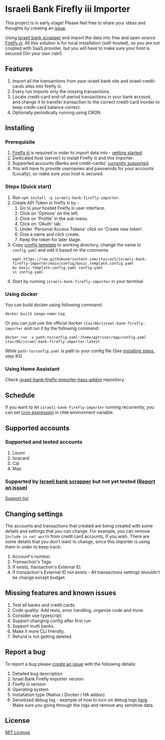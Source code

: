 # Israeli Bank Firefly iii Importer
This project is in early stage! Please feel free to share your ideas and thoughts by creating an [issue](https://github.com/itairaz1/israeli-bank-firefly-importer/issues/new).

Using [Israeli bank scrapper](https://github.com/eshaham/israeli-bank-scrapers) and import the data into free and open source [Firefly iii](https://www.firefly-iii.org/). All this solution is for local installation (self-hosted), so you are not coupled with SaaS provider, but you will have to make sure your host is secured (On your own risk!).

## Features
1. Import all the transactions from your israeli bank site and israeli credit-cards sites into firefly iii.
2. Every run imports only the missing transactions.
3. Locate credit-card end-of-period transactions in your bank account, and change it to transfer transaction to the correct credit-card inorder to keep credit-card balance correct.
4. Optionally periodically running using CRON. 

## Installing
### Prerequisite
1. [Firefly iii](https://www.firefly-iii.org/) is required in order to import data into - [getting started](https://github.com/firefly-iii/firefly-iii#getting-started).
2. Dedicated host (server) to install Firefly iii and this importer.
3. Supported accounts (Banks and credit-cards): [currently supported](#supported-accounts).
4. You will have to provide usernames and passwords for your accounts (Locally), so make sure your host is secured.

### Steps (Quick start)
1. Run `npm install -g israeli-bank-firefly-importer`.
2. Create API Token in firefly iii by - 
   1. Go to your hosted Firefly iii user interface.
   2. Click on 'Options' on the left.
   3. Click on 'Profile' in the sub menu.
   4. Click on 'OAuth' tab.
   5. Under 'Personal Access Tokens' click on 'Create new token'.
   6. Give a name and click create.
   7. Keep the token for later stage.
3. Copy [config template](config/basic.template.config.yaml) to working directory, change the name to `config.yaml` and edit it based on the comments
   ```shell
   wget https://raw.githubusercontent.com/itairaz1/israeli-bank-firefly-importer/main/config/basic.template.config.yaml
   mv basic.template.config.yaml config.yaml
   vi config.yaml
   ```
4. Start by running `israeli-bank-firefly-importer` in your terminal.

### Using docker
You can build docker using following command:
```shell
docker build image-name:tag
```
Or you can just use the official docker `itair86/israel-bank-firefly-importer` and run it by the following command:
```shell
docker run -v path-to/config.yaml:/home/pptruser/app/config.yaml itair86/israel-bank-firefly-importer:latest
```
While `path-to/config.yaml` is path to your config file (See [installing steps](#steps-quick-start), step #3)

### Using Home Assistant
Check [israeli-bank-firefly-importer-hass-addon](https://github.com/itairaz1/israeli-bank-firefly-importer-hass-addon) repository.

## Schedule
If you want to let `israeli-bank-firefly-importer` running recurrently, you can set [cron expression](https://crontab.guru/) in `CRON` environment variable.

## Supported accounts
### Supported and tested accounts
1. Leumi
2. Isracard
3. Cal
4. Max

### Supported by [Israeli bank scrapper](https://github.com/eshaham/israeli-bank-scrapers) but not yet tested ([Report an issue](https://github.com/itairaz1/israeli-bank-firefly-importer/issues/new))
[Support list](https://github.com/eshaham/israeli-bank-scrapers#whats-here)

## Changing settings
The accounts and transactions that created are being created with some details and settings that you can change. For example, you can remove `Include in net worth` from credit card accounts, if you wish. There are some details that you don't want to change, since this importer is using them in order to keep track:
1. Account's number.
2. Transaction's Tags.
3. If exists, transaction's External ID.
4. If transaction's External ID not exists - All transactions settings shouldn't be change except budget.

## Missing features and known issues
1. Test all banks and credit cards.
2. Code quality: Add tests, error handling, organize code and more.
3. Consider use typescript.
4. Support changing config after first run.
5. Support multi banks.
6. Make it more CLI friendly.
7. Refund is not getting deleted.

## Report a bug
To report a bug please [create an issue](https://github.com/itairaz1/israeli-bank-firefly-importer/issues/new) with the following details:
1. Detailed bug description
2. Israel Bank Firefly Importer version
3. Firefly iii version
4. Operating system
5. Installation type (Native / Docker / HA addon)
6. Sensitized debug log - example of how to turn on debug logs [here](https://github.com/itairaz1/israeli-bank-firefly-importer/blob/main/config/example.yaml#L34). Make sure you going through the logs and remove any sensitive data.

## License
[MIT License](LICENSE)
